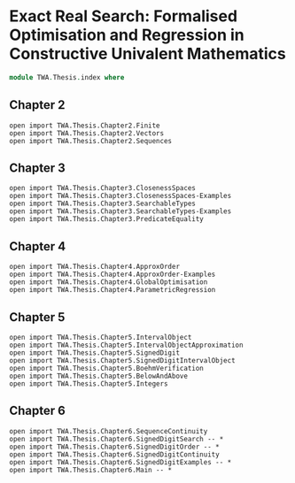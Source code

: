 # Exact Real Search: Formalised Optimisation and Regression in Constructive Univalent Mathematics

```agda
module TWA.Thesis.index where
```

## Chapter 2

```
open import TWA.Thesis.Chapter2.Finite
open import TWA.Thesis.Chapter2.Vectors 
open import TWA.Thesis.Chapter2.Sequences
```

## Chapter 3

```
open import TWA.Thesis.Chapter3.ClosenessSpaces
open import TWA.Thesis.Chapter3.ClosenessSpaces-Examples
open import TWA.Thesis.Chapter3.SearchableTypes
open import TWA.Thesis.Chapter3.SearchableTypes-Examples
open import TWA.Thesis.Chapter3.PredicateEquality
```

## Chapter 4

```
open import TWA.Thesis.Chapter4.ApproxOrder
open import TWA.Thesis.Chapter4.ApproxOrder-Examples
open import TWA.Thesis.Chapter4.GlobalOptimisation
open import TWA.Thesis.Chapter4.ParametricRegression
```

## Chapter 5

```
open import TWA.Thesis.Chapter5.IntervalObject
open import TWA.Thesis.Chapter5.IntervalObjectApproximation
open import TWA.Thesis.Chapter5.SignedDigit
open import TWA.Thesis.Chapter5.SignedDigitIntervalObject
open import TWA.Thesis.Chapter5.BoehmVerification
open import TWA.Thesis.Chapter5.BelowAndAbove
open import TWA.Thesis.Chapter5.Integers
```

## Chapter 6

```
open import TWA.Thesis.Chapter6.SequenceContinuity
open import TWA.Thesis.Chapter6.SignedDigitSearch -- *
open import TWA.Thesis.Chapter6.SignedDigitOrder -- *
open import TWA.Thesis.Chapter6.SignedDigitContinuity
open import TWA.Thesis.Chapter6.SignedDigitExamples -- *
open import TWA.Thesis.Chapter6.Main -- *
```
